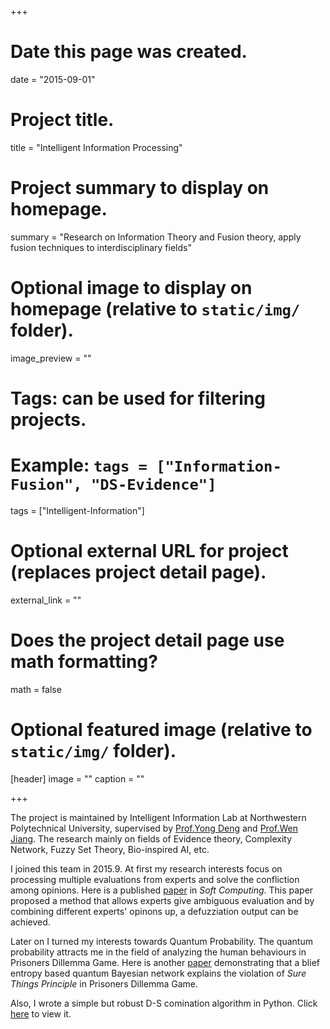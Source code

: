 +++
# Date this page was created.
date = "2015-09-01"

# Project title.
title = "Intelligent Information Processing"

# Project summary to display on homepage.
summary = "Research on Information Theory and Fusion theory, apply fusion techniques to interdisciplinary fields"

# Optional image to display on homepage (relative to `static/img/` folder).
image_preview = ""

# Tags: can be used for filtering projects.
# Example: `tags = ["Information-Fusion", "DS-Evidence"]`
tags = ["Intelligent-Information"]

# Optional external URL for project (replaces project detail page).
external_link = ""

# Does the project detail page use math formatting?
math = false

# Optional featured image (relative to `static/img/` folder).
[header]
image = ""
caption = ""

+++

The project is maintained by Intelligent Information Lab at Northwestern Polytechnical University, supervised by [Prof.Yong Deng](https://scholar.google.com/citations?user=8voeILsAAAAJ) and [Prof.Wen Jiang](http://teacher.nwpu.edu.cn/jiangwen.html). The research mainly on fields of Evidence theory, Complexity Network, Fuzzy Set Theory, Bio-inspired AI, etc.

I joined this team in 2015.9. At first my research interests focus on processing multiple evaluations from experts and solve the confliction among opinions. Here is a published [paper](/publication/fuzzyfmea/) in *Soft Computing*. This paper proposed a method that allows experts give ambiguous evaluation and by combining different experts' opinons up, a defuzziation output can be achieved.

Later on I turned my interests towards Quantum Probability. The quantum probability attracts me in the field of analyzing the human behaviours in Prisoners Dillemma Game. Here is another [paper](/publication/quantumbeyesian/) demonstrating that a blief entropy based quantum Bayesian network explains the violation of *Sure Things Principle* in Prisoners Dillemma Game.

Also, I wrote a simple but robust D-S comination algorithm in Python. Click [here](https://github.com/Zhiming-Huang/Dempster-shafer-combination-rules) to view it.
